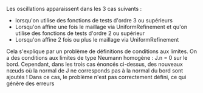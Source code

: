 Les oscillations apparaissent dans les 3 cas suivants : 

-   lorsqu'on utilise des fonctions de tests d'ordre 3 ou supérieurs
-   Lorsqu'on affine une fois le maillage via UniformRefinement et qu'on utilise des fonctions de tests d'ordre 2 ou supérieur
-   Lorsqu'on affine 2 fois ou plus le maillage via UniformRefinement

Cela s'explique par un problème de définitions de conditions aux limites. On a des conditions aux limites de type Neumann homogène : J.n = 0 sur le bord. Cependant, dans les trois cas énoncés ci-dessus, des nouveaux nœuds où la normal de J ne corresponds pas à la normal du bord sont ajoutés ! 
Dans ce cas, le problème n'est pas correctement défini, ce qui génère des erreurs
